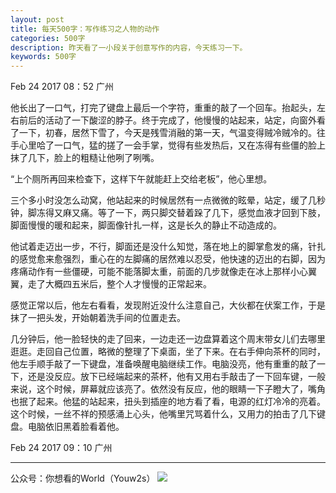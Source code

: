 ```yaml
---
layout: post
title: 每天500字：写作练习之人物的动作
categories: 500字
description: 昨天看了一小段关于创意写作的内容，今天练习一下。
keywords: 500字
---
```


Feb 24 2017  08：52 广州

他长出了一口气，打完了键盘上最后一个字符，重重的敲了一个回车。抬起头，左右前后的活动了一下酸涩的脖子。终于完成了，他慢慢的站起来，站定，向窗外看了一下，初春，居然下雪了，今天是残雪消融的第一天，气温变得贼冷贼冷的。往手心里哈了一口气，猛的搓了一会手掌，觉得有些发热后，又在冻得有些僵的脸上抹了几下，脸上的粗糙让他咧了咧嘴。

“上个厕所再回来检查下，这样下午就能赶上交给老板”，他心里想。

三个多小时没怎么动窝，他站起来的时候居然有一点微微的眩晕，站定，缓了几秒钟，脚冻得又麻又痛。等了一下，两只脚交替着跺了几下，感觉血液才回到下肢，脚面慢慢的暖和起来，脚面像针扎一样，这是长久的静止不动造成的。

他试着走迈出一步，不行，脚面还是没什么知觉，落在地上的脚掌愈发的痛，针扎的感觉愈来愈强烈，重心在的左脚痛的居然难以忍受，他快速的迈出的右脚，因为疼痛动作有一些僵硬，可能不能落脚太重，前面的几步就像走在冰上那样小心翼翼，走了大概四五米后，整个人才慢慢的正常起来。

感觉正常以后，他左右看看，发现附近没什么注意自己，大伙都在伏案工作，于是抹了一把头发，开始朝着洗手间的位置走去。

几分钟后，他一脸轻快的走了回来，一边走还一边盘算着这个周末带女儿们去哪里逛逛。走回自己位置，略微的整理了下桌面，坐了下来。在右手伸向茶杯的同时，他左手顺手敲了一下键盘，准备唤醒电脑继续工作。电脑没亮，他有重重的敲了一下，还是没反应。放下已经端起来的茶杯，他有又用右手敲击了一下回车键，一般来说，这个时候，屏幕就应该亮了。依然没有反应，他的眼睛一下子瞪大了，嘴角也抿了起来。他猛的站起来，扭头到插座的地方看了看，电源的红灯冷冷的亮着。这个时候，一丝不祥的预感涌上心头，他嘴里咒骂着什么，又用力的拍击了几下键盘。电脑依旧黑着脸看着他。

Feb 24 2017  09：10  广州

---- 
公众号：你想看的World（Youw2s）
![][image-1]

[image-1]:	http://upload-images.jianshu.io/upload_images/3342594-dca1f89eba3e50ca.jpg?imageMogr2/auto-orient/strip%7CimageView2/2/w/1240